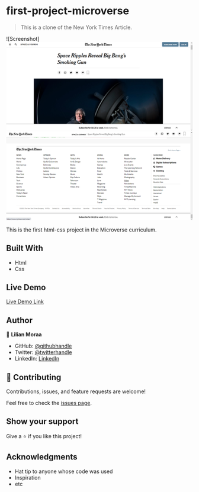 # first-project-microverse

> This is a clone of the New York Times Article.

![Screenshot]
![Header](./img/header.png)
![Footer](./img/footer.png)


This is the first html-css project in the Microverse curriculum.

## Built With

- Html
- Css

## Live Demo

[Live Demo Link](https://livedemo.com)


## Author

👤 **Lilian Moraa**

- GitHub: [@githubhandle](https://github.com/lily-coder)
- Twitter: [@twitterhandle](https://twitter.com/LilianM53742529)
- LinkedIn: [LinkedIn](https://www.linkedin.com/in/lilian-moraa-99950b1b8)

## 🤝 Contributing

Contributions, issues, and feature requests are welcome!

Feel free to check the [issues page](../../issues/).

## Show your support

Give a ⭐️ if you like this project!

## Acknowledgments

- Hat tip to anyone whose code was used
- Inspiration
- etc
